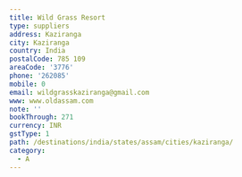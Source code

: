 ```yaml
---
title: Wild Grass Resort
type: suppliers
address: Kaziranga
city: Kaziranga
country: India
postalCode: 785 109
areaCode: '3776'
phone: '262085'
mobile: 0
email: wildgrasskaziranga@gmail.com
www: www.oldassam.com
note: ''
bookThrough: 271
currency: INR
gstType: 1
path: /destinations/india/states/assam/cities/kaziranga/
category:
  - A
---
```



